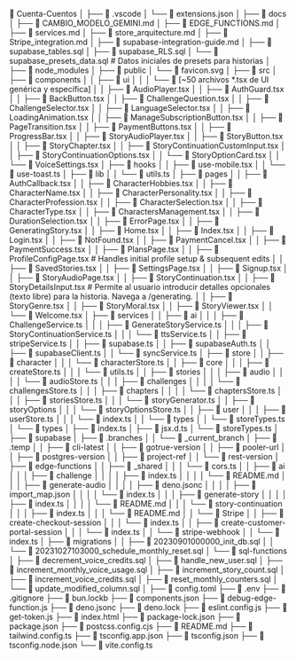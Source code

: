📁 Cuenta-Cuentos
│
├── 📁 .vscode
│   └── 📄 extensions.json
│
├── 📁 docs
│   ├── 📄 CAMBIO_MODELO_GEMINI.md
│   ├── 📄 EDGE_FUNCTIONS.md
│   ├── 📄 services.md
│   ├── 📄 store_arquitecture.md
│   ├── 📄 Stripe_integration.md
│   ├── 📄 supabase-integration-guide.md
│   ├── 📄 supabase_tables.sql
│   ├── 📄 supabase_RLS.sql
│   └── 📄 supabase_presets_data.sql  # Datos iniciales de presets para historias
│
├── 📁 node_modules
│
├── 📁 public
│   └── 📄 favicon.svg
│
├── 📁 src
│   ├── 📁 components
│   │   ├── 📁 ui
│   │   │   └── 📄 [~50 archivos *.tsx de UI genérica y específica]
│   │   ├── 📄 AudioPlayer.tsx
│   │   ├── 📄 AuthGuard.tsx
│   │   ├── 📄 BackButton.tsx
│   │   ├── 📄 ChallengeQuestion.tsx
│   │   ├── 📄 ChallengeSelector.tsx
│   │   ├── 📄 LanguageSelector.tsx
│   │   ├── 📄 LoadingAnimation.tsx
│   │   ├── 📄 ManageSubscriptionButton.tsx
│   │   ├── 📄 PageTransition.tsx
│   │   ├── 📄 PaymentButtons.tsx
│   │   ├── 📄 ProgressBar.tsx
│   │   ├── 📄 StoryAudioPlayer.tsx
│   │   ├── 📄 StoryButton.tsx
│   │   ├── 📄 StoryChapter.tsx
│   │   ├── 📄 StoryContinuationCustomInput.tsx
│   │   ├── 📄 StoryContinuationOptions.tsx
│   │   └── 📄 StoryOptionCard.tsx
│   │   └── 📄 VoiceSettings.tsx
│   ├── 📁 hooks
│   │   ├── 📄 use-mobile.tsx
│   │   └── 📄 use-toast.ts
│   ├── 📁 lib
│   │   └── 📄 utils.ts
│   ├── 📁 pages
│   │   ├── 📄 AuthCallback.tsx
│   │   ├── 📄 CharacterHobbies.tsx
│   │   ├── 📄 CharacterName.tsx
│   │   ├── 📄 CharacterPersonality.tsx
│   │   ├── 📄 CharacterProfession.tsx
│   │   ├── 📄 CharacterSelection.tsx
│   │   ├── 📄 CharacterType.tsx
│   │   ├── 📄 CharactersManagement.tsx
│   │   ├── 📄 DurationSelection.tsx
│   │   ├── 📄 ErrorPage.tsx
│   │   ├── 📄 GeneratingStory.tsx
│   │   ├── 📄 Home.tsx
│   │   ├── 📄 Index.tsx
│   │   ├── 📄 Login.tsx
│   │   ├── 📄 NotFound.tsx
│   │   ├── 📄 PaymentCancel.tsx
│   │   ├── 📄 PaymentSuccess.tsx
│   │   ├── 📄 PlansPage.tsx
│   │   ├── 📄 ProfileConfigPage.tsx # Handles initial profile setup & subsequent edits
│   │   ├── 📄 SavedStories.tsx
│   │   ├── 📄 SettingsPage.tsx
│   │   ├── 📄 Signup.tsx
│   │   ├── 📄 StoryAudioPage.tsx
│   │   ├── 📄 StoryContinuation.tsx
│   │   ├── 📄 StoryDetailsInput.tsx # Permite al usuario introducir detalles opcionales (texto libre) para la historia. Navega a /generating.
│   │   ├── 📄 StoryGenre.tsx
│   │   ├── 📄 StoryMoral.tsx
│   │   ├── 📄 StoryViewer.tsx
│   │   └── 📄 Welcome.tsx
│   ├── 📁 services
│   │   ├── 📁 ai
│   │   │   ├── 📄 ChallengeService.ts
│   │   │   ├── 📄 GenerateStoryService.ts
│   │   │   ├── 📄 StoryContinuationService.ts
│   │   │   └── 📄 ttsService.ts
│   │   ├── 📄 stripeService.ts
│   │   ├── 📄 supabase.ts
│   │   ├── 📄 supabaseAuth.ts
│   │   ├── 📄 supabaseClient.ts
│   │   └── 📄 syncService.ts
│   ├── 📁 store
│   │   ├── 📁 character
│   │   │   └── 📄 characterStore.ts
│   │   ├── 📁 core
│   │   │   ├── 📄 createStore.ts
│   │   │   └── 📄 utils.ts
│   │   ├── 📁 stories
│   │   │   ├── 📁 audio
│   │   │   │   └── 📄 audioStore.ts
│   │   │   ├── 📁 challenges
│   │   │   │   └── 📄 challengesStore.ts
│   │   │   ├── 📁 chapters
│   │   │   │   └── 📄 chaptersStore.ts
│   │   │   ├── 📄 storiesStore.ts
│   │   │   └── 📄 storyGenerator.ts
│   │   ├── 📁 storyOptions
│   │   │   └── 📄 storyOptionsStore.ts
│   │   ├── 📁 user
│   │   │   ├── 📄 userStore.ts
│   │   │   └── 📄 index.ts
│   │   └── 📁 types
│   │       └── 📄 storeTypes.ts
│   └── 📁 types
│       ├── 📄 index.ts
│       ├── 📄 jsx.d.ts
│       └── 📄 storeTypes.ts
│
├── 📁 supabase
│   ├── 📁 .branches
│   │   └── 📄 _current_branch
│   ├── 📁 .temp
│   │   ├── 📄 cli-latest
│   │   ├── 📄 gotrue-version
│   │   ├── 📄 pooler-url
│   │   ├── 📄 postgres-version
│   │   ├── 📄 project-ref
│   │   └── 📄 rest-version
│   ├── 📁 edge-functions
│   │   ├── 📁 _shared
│   │   │   └── 📄 cors.ts
│   │   ├── 📁 ai
│   │   │   ├── 📁 challenge
│   │   │   │   ├── 📄 index.ts
│   │   │   │   └── 📄 README.md
│   │   │   ├── 📁 generate-audio
│   │   │   │   ├── 📄 deno.jsonc
│   │   │   │   ├── 📄 import_map.json
│   │   │   │   └── 📄 index.ts
│   │   │   ├── 📁 generate-story
│   │   │   │   ├── 📄 index.ts
│   │   │   │   └── 📄 README.md
│   │   │   └── 📁 story-continuation
│   │   │       ├── 📄 index.ts
│   │   │       └── 📄 README.md
│   │   └── 📁 Stripe
│   │       ├── 📁 create-checkout-session
│   │       │   └── 📄 index.ts
│   │       ├── 📁 create-customer-portal-session
│   │       │   └── 📄 index.ts
│   │       └── 📁 stripe-webhook
│   │           └── 📄 index.ts
│   ├── 📁 migrations
│   │   ├── 📄 20230901000000_init_db.sql
│   │   └── 📄 20231027103000_schedule_monthly_reset.sql
│   └── 📁 sql-functions
│       ├── 📄 decrement_voice_credits.sql
│       ├── 📄 handle_new_user.sql
│       ├── 📄 increment_monthly_voice_usage.sql
│       ├── 📄 increment_story_count.sql
│       ├── 📄 increment_voice_credits.sql
│       ├── 📄 reset_monthly_counters.sql
│       └── 📄 update_modified_column.sql
│
├── 📄 config.toml
├── 📄 .env
├── 📄 .gitignore
├── 📄 bun.lockb
├── 📄 components.json
├── 📄 debug-edge-function.js
├── 📄 deno.jsonc
├── 📄 deno.lock
├── 📄 eslint.config.js
├── 📄 get-token.js
├── 📄 index.html
├── 📄 package-lock.json
├── 📄 package.json
├── 📄 postcss.config.cjs
├── 📄 README.md
├── 📄 tailwind.config.ts
├── 📄 tsconfig.app.json
├── 📄 tsconfig.json
├── 📄 tsconfig.node.json
└── 📄 vite.config.ts